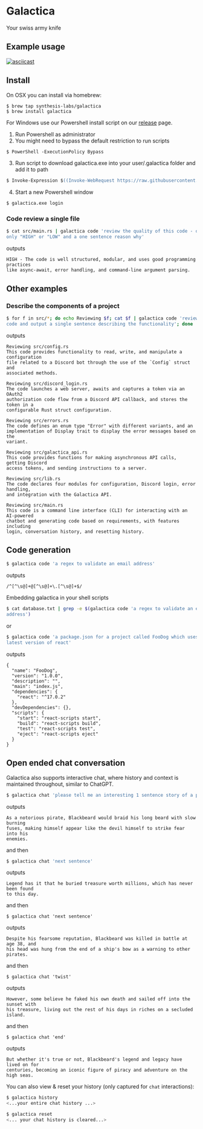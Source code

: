 # Galactica

Your swiss army knife

## Example usage

[![asciicast](https://asciinema.org/a/KumzgCUpylL4ipEPIdMN4jaU6.svg)](https://asciinema.org/a/KumzgCUpylL4ipEPIdMN4jaU6)

## Install

On OSX you can install via homebrew:
```
$ brew tap synthesis-labs/galactica
$ brew install galactica
```

For Windows use our Powershell install script on our [release](https://github.com/synthesis-labs/galactica-cli/releases) page.

1. Run Powershell as administrator
2. You might need to bypass the default restriction to run scripts
```ps
$ PowerShell -ExecutionPolicy Bypass
```

3. Run script to download galactica.exe into your user/.galactica folder and add it to path
```ps
$ Invoke-Expression $((Invoke-WebRequest https://raw.githubusercontent.com/synthesis-labs/galactica-cli/main/windows-install.ps1 -UseBasicParsing).Content)
```

4. Start a new Powershell window
```ps
$ galactica.exe login
```

### Code review a single file
```sh
$ cat src/main.rs | galactica code 'review the quality of this code - output 
only "HIGH" or "LOW" and a one sentence reason why'
```

outputs
```
HIGH - The code is well structured, modular, and uses good programming practices 
like async-await, error handling, and command-line argument parsing.
```

## Other examples

### Describe the components of a project
```sh
$ for f in src/*; do echo Reviewing $f; cat $f | galactica code 'review this 
code and output a single sentence describing the functionality'; done
```
outputs
```
Reviewing src/config.rs
This code provides functionality to read, write, and manipulate a configuration 
file related to a Discord bot through the use of the `Config` struct and 
associated methods.

Reviewing src/discord_login.rs
The code launches a web server, awaits and captures a token via an OAuth2 
authorization code flow from a Discord API callback, and stores the token in a 
configurable Rust struct configuration.

Reviewing src/errors.rs
The code defines an enum type "Error" with different variants, and an 
implementation of Display trait to display the error messages based on the 
variant.

Reviewing src/galactica_api.rs
This code provides functions for making asynchronous API calls, getting Discord 
access tokens, and sending instructions to a server.

Reviewing src/lib.rs
The code declares four modules for configuration, Discord login, error handling, 
and integration with the Galactica API.

Reviewing src/main.rs
This code is a command line interface (CLI) for interacting with an AI-powered 
chatbot and generating code based on requirements, with features including 
login, conversation history, and resetting history.
```

## Code generation

```sh
$ galactica code 'a regex to validate an email address'
```
outputs
```
/^[^\s@]+@[^\s@]+\.[^\s@]+$/
```

Embedding galactica in your shell scripts
```sh
$ cat database.txt | grep -e $(galactica code 'a regex to validate an email 
address')
```
or
```sh
$ galactica code 'a package.json for a project called FooDog which uses the 
latest version of react'
```
outputs
```
{
  "name": "FooDog",
  "version": "1.0.0",
  "description": "",
  "main": "index.js",
  "dependencies": {
    "react": "^17.0.2"
  },
  "devDependencies": {},
  "scripts": {
    "start": "react-scripts start",
    "build": "react-scripts build",
    "test": "react-scripts test",
    "eject": "react-scripts eject"
  }
}
```

## Open ended chat conversation

Galactica also supports interactive chat, where history and context is 
maintained throughout, similar to ChatGPT.

```sh
$ galactica chat 'please tell me an interesting 1 sentence story of a pirate'
```
outputs
```
As a notorious pirate, Blackbeard would braid his long beard with slow burning 
fuses, making himself appear like the devil himself to strike fear into his 
enemies.
```
and then
```sh
$ galactica chat 'next sentence'
```
outputs
```
Legend has it that he buried treasure worth millions, which has never been found 
to this day.
```
and then
```
$ galactica chat 'next sentence'
```
outputs
```
Despite his fearsome reputation, Blackbeard was killed in battle at age 38, and 
his head was hung from the end of a ship's bow as a warning to other pirates.
```
and then
```
$ galactica chat 'twist'
```
outputs
```
However, some believe he faked his own death and sailed off into the sunset with 
his treasure, living out the rest of his days in riches on a secluded island.
```
and then
```
$ galactica chat 'end'
```
outputs
```
But whether it's true or not, Blackbeard's legend and legacy have lived on for 
centuries, becoming an iconic figure of piracy and adventure on the high seas.
```

You can also view & reset your history (only captured for `chat` interactions):

```sh
$ galactica history
<...your entire chat history ...>

$ galactica reset
<... your chat history is cleared...>
```